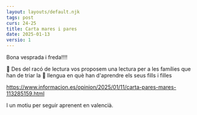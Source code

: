 ```yaml
---
layout: layouts/default.njk
tags: post
curs: 24-25
title: Carta mares i pares
date: 2025-01-13
versio: 1
---
```

Bona vesprada i freda!!!! 

📖 Des del racó de lectura vos proposem una lectura per a les famílies que han de triar la 👅 llengua en què han d'aprendre els seus fills i filles

https://www.informacion.es/opinion/2025/01/11/carta-pares-mares-113285159.html

I un motiu per seguir aprenent en valencià.
